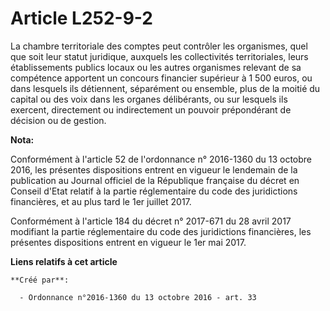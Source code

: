 # Article L252-9-2

La chambre territoriale des comptes peut contrôler les organismes, quel que soit leur statut juridique, auxquels les
collectivités territoriales, leurs établissements publics locaux ou les autres organismes relevant de sa compétence apportent
un concours financier supérieur à 1 500 euros, ou dans lesquels ils détiennent, séparément ou ensemble, plus de la moitié du
capital ou des voix dans les organes délibérants, ou sur lesquels ils exercent, directement ou indirectement un pouvoir
prépondérant de décision ou de gestion.

**Nota:**

Conformément à l'article 52 de l'ordonnance n° 2016-1360 du 13 octobre 2016, les présentes dispositions entrent en vigueur le
lendemain de la publication au Journal officiel de la République française du décret en Conseil d'Etat relatif à la partie
réglementaire du code des juridictions financières, et au plus tard le 1er juillet 2017.

Conformément à l'article 184 du décret n° 2017-671 du 28 avril 2017 modifiant la partie réglementaire du code des
juridictions financières, les présentes dispositions entrent en vigueur le 1er mai 2017.

**Liens relatifs à cet article**

	**Créé par**:

	  - Ordonnance n°2016-1360 du 13 octobre 2016 - art. 33

